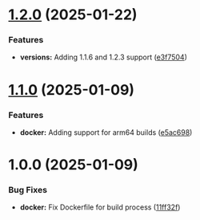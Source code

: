 # [1.2.0](https://github.com/pondi/juicefs-bgjob/compare/v1.1.0...v1.2.0) (2025-01-22)


### Features

* **versions:** Adding 1.1.6 and 1.2.3 support ([e3f7504](https://github.com/pondi/juicefs-bgjob/commit/e3f7504293ecb005c0d3578e0d26b01bbdf6df22))

# [1.1.0](https://github.com/pondi/juicefs-bgjob/compare/v1.0.0...v1.1.0) (2025-01-09)


### Features

* **docker:** Adding support for arm64 builds ([e5ac698](https://github.com/pondi/juicefs-bgjob/commit/e5ac6987877c9c70b8d24b60f193aeeac203efd5))

# 1.0.0 (2025-01-09)


### Bug Fixes

* **docker:** Fix Dockerfile for build process ([11ff32f](https://github.com/pondi/juicefs-bgjob/commit/11ff32fc0098e3471dbb54b58904e00180e15c5c))

